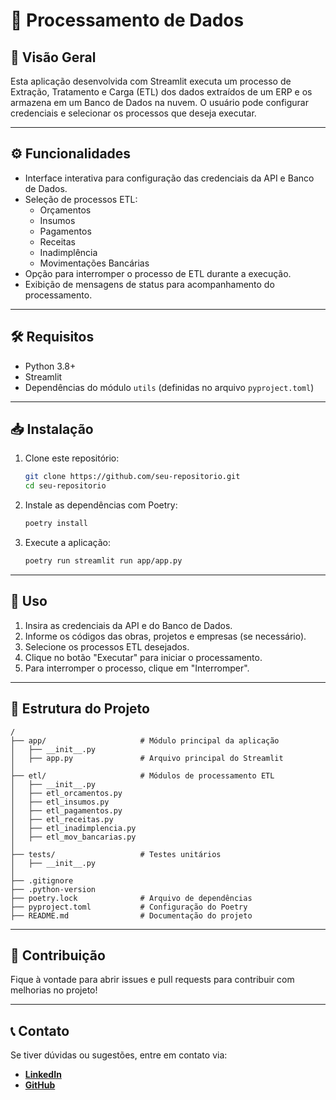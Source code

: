 # 🚀 Processamento de Dados

## 📌 Visão Geral
Esta aplicação desenvolvida com Streamlit executa um processo de Extração, Tratamento e Carga (ETL) dos dados extraídos de um ERP e os armazena em um Banco de Dados na nuvem. O usuário pode configurar credenciais e selecionar os processos que deseja executar.

---

## ⚙️ Funcionalidades
- Interface interativa para configuração das credenciais da API e Banco de Dados.
- Seleção de processos ETL:
  - Orçamentos
  - Insumos
  - Pagamentos
  - Receitas
  - Inadimplência
  - Movimentações Bancárias
- Opção para interromper o processo de ETL durante a execução.
- Exibição de mensagens de status para acompanhamento do processamento.

---

## 🛠 Requisitos
- Python 3.8+
- Streamlit
- Dependências do módulo `utils` (definidas no arquivo `pyproject.toml`)

---

## 📥 Instalação
1. Clone este repositório:
   ```bash
   git clone https://github.com/seu-repositorio.git
   cd seu-repositorio
   ```
2. Instale as dependências com Poetry:
   ```bash
   poetry install
   ```
3. Execute a aplicação:
   ```bash
   poetry run streamlit run app/app.py
   ```

---

## 🚀 Uso
1. Insira as credenciais da API e do Banco de Dados.
2. Informe os códigos das obras, projetos e empresas (se necessário).
3. Selecione os processos ETL desejados.
4. Clique no botão "Executar" para iniciar o processamento.
5. Para interromper o processo, clique em "Interromper".

---

## 📂 Estrutura do Projeto
```
/
├── app/                     # Módulo principal da aplicação
│   ├── __init__.py
│   ├── app.py               # Arquivo principal do Streamlit
│
├── etl/                     # Módulos de processamento ETL
│   ├── __init__.py
│   ├── etl_orcamentos.py
│   ├── etl_insumos.py
│   ├── etl_pagamentos.py
│   ├── etl_receitas.py
│   ├── etl_inadimplencia.py
│   ├── etl_mov_bancarias.py
│
├── tests/                   # Testes unitários
│   ├── __init__.py
│
├── .gitignore
├── .python-version
├── poetry.lock              # Arquivo de dependências
├── pyproject.toml           # Configuração do Poetry
├── README.md                # Documentação do projeto
```
---

## 🤝 Contribuição
Fique à vontade para abrir issues e pull requests para contribuir com melhorias no projeto!

---

## 📞 Contato
Se tiver dúvidas ou sugestões, entre em contato via:
- **[LinkedIn](https://www.linkedin.com/in/c%C3%A9zarmaldini/)**
- **[GitHub](https://github.com/cezarmaldini)**